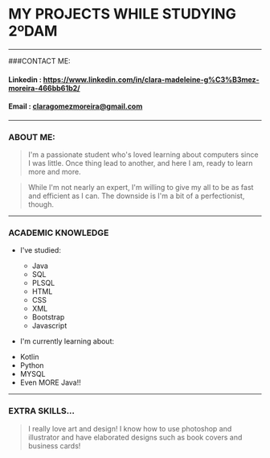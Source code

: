 # **MY PROJECTS WHILE STUDYING 2ºDAM**
---

###CONTACT ME:

#### Linkedin : https://www.linkedin.com/in/clara-madeleine-g%C3%B3mez-moreira-466bb61b2/

#### Email : claragomezmoreira@gmail.com

---

### ABOUT ME:

> I'm a passionate student who's loved learning about computers since I was little. Once thing lead to another, and here I am, ready to learn more and more.

> While I'm not nearly an expert, I'm willing to give my all to be as fast and efficient as I can. The downside is I'm a bit of a perfectionist, though. 

---

### ACADEMIC KNOWLEDGE


+ I've studied:

  - Java
  - SQL
  - PLSQL
  - HTML
  - CSS
  - XML
  - Bootstrap
  - Javascript
  
 + I'm currently learning about:
 
  - Kotlin
  - Python
  - MYSQL
  - Even MORE Java!!
  
---

### EXTRA SKILLS...

> I really love art and design! I know how to use photoshop and illustrator and have elaborated designs such as book covers and business cards!

